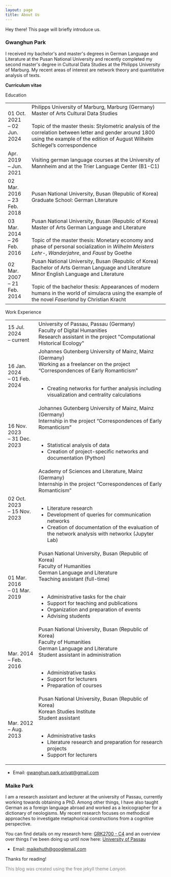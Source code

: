 ```yaml
---
layout: page
title: About Us
---
```


<p class="message">
  Hey there! This page will briefly introduce us.
</p>

### Gwanghun Park

I received my bachelor's and master's degrees in German Language and Literature at the Pusan ​​National University and recently completed my second master's degree in Cultural Data Studies at the Philipps University of Marburg. My recent areas of interest are network theory and quantitative analysis of texts.

**Curriculum vitae**

Education

<table>
  <tbody>
    <tr>
      <td>01 Oct. 2021 
      <br>– 02 Jun. 2024</td>
      <td>Philipps University of Marburg, Marburg (Germany)
      <br>Master of Arts Cultural Data Studies
      <br><br>Topic of the master thesis: Stylometric analysis of the correlation between letter and gender around 1800 using the example of the edition of August Wilhelm Schlegel’s correspondence</td>
    </tr>  
    <tr>
      <td>Apr. 2019 
      <br>– Jun. 2021</td>
      <td>Visiting german language courses at the University of Mannheim and at the Trier Language Center (B1-C1)</td>
    </tr>
    <tr>
      <td>02 Mar. 2016 
      <br>– 23 Feb. 2018</td>
      <td>Pusan National University, Busan (Republic of Korea)
      <br>Graduate School: German Literature</td>
    </tr>
    <tr>
      <td>03 Mar. 2014 
      <br>– 26 Feb. 2016</td>
      <td>Pusan National University, Busan (Republic of Korea)
      <br>Master of Arts German Language and Literature
      <br><br>Topic of the master thesis: Monetary economy and phase of personal socialization in <em>Wilhelm Meisters Lehr-</em>, <em>Wanderjahre</em>, and <em>Faust</em> by Goethe</td>
    </tr>
    <tr>
      <td>02 Mar. 2007 
      <br>– 21 Feb. 2014</td>
      <td>Pusan National University, Busan (Republic of Korea)
      <br>Bachelor of Arts German Language and Literature
      <br>Minor English Language and Literature
      <br><br>Topic of the bachelor thesis: Appearances of modern humans in the world of simulacra using the example of the novel <em>Faserland</em> by Christian Kracht</td>
    </tr>
  </tbody>
</table>

Work Experience

<table>
  <tbody>
    <tr>
      <td>15 Jul. 2024 
      <br>– current</td>
      <td>University of Passau, Passau (Germany)
      <br>Faculty of Digital Humanities
      <br>Research assistant in the project "Computational Historical Ecology"</td>
    </tr>
    <tr>
      <td>16 Jan. 2024 
      <br>– 01 Feb. 2024</td>
      <td>Johannes Gutenberg University of Mainz, Mainz (Germany)
      <br>Working as a freelancer on the project “Correspondences of Early Romanticism”<br><br>
      <ul>
        <li>Creating networks for further analysis including visualization and centrality calculations</li>
      </ul>
      </td>
    </tr>
    <tr>
      <td>16 Nov. 2023 
      <br>– 31 Dec. 2023</td>
      <td>Johannes Gutenberg University of Mainz, Mainz (Germany)
      <br>Internship in the project “Correspondences of Early Romanticism”<br><br>
      <ul>
        <li>Statistical analysis of data</li>
        <li>Creation of project-specific networks and documentation (Python)</li>
      </ul>
      </td>
    </tr>
    <tr>
      <td>02 Oct. 2023 
      <br>– 15 Nov. 2023</td>
      <td>Academy of Sciences and Literature, Mainz (Germany)
      <br>Internship in the project “Correspondences of Early Romanticism”<br><br>
      <ul>
        <li>Literature research</li>
        <li>Development of queries for communication networks</li>
        <li>Creation of documentation of the evaluation of the network analysis with networkx (Jupyter Lab)</li>
      </ul>
      </td>
    </tr>
    <tr>
      <td>01 Mar. 2016 
      <br>– 01 Mar. 2019</td>
      <td>Pusan National University, Busan (Republic of Korea)
      <br>Faculty of Humanities
      <br>German Language and Literature
      <br>Teaching assistant (full-time)<br><br>
      <ul>
        <li>Administrative tasks for the chair</li>
        <li>Support for teaching and publications</li>
        <li>Organization and preparation of events</li>
        <li>Advising students</li>
      </ul>
      </td>
    </tr>
    <tr>
      <td>Mar. 2014 
      <br>– Feb. 2016</td>
      <td>Pusan National University, Busan (Republic of Korea)
      <br>Faculty of Humanities
      <br>German Language and Literature
      <br>Student assistant in administration<br><br>
      <ul>
        <li>Administrative tasks</li>
        <li>Support for lecturers</li>
        <li>Preparation of courses</li>
      </ul>
      </td>
    </tr>
    <tr>
      <td>Mar. 2012
      <br>– Aug. 2013</td>
      <td>Pusan National University, Busan (Republic of Korea)
      <br>Korean Studies Institute
      <br>Student assistant<br><br>
      <ul>
        <li>Administrative tasks</li>
        <li>Literature research and preparation for research projects</li>
        <li>Support for lecturers</li>
      </ul>
      </td>
    </tr>
  </tbody>
</table>

* Email: <a href="mailto:gwanghun.park.privat@gmail.com">gwanghun.park.privat@gmail.com</a>

### Maike Park

I am a research assistant and lecturer at the university of Passau, currently working towards obtaining a PhD. Among other things, I have also taught German as a foreign language abroad and worked as a lexicographer for a dictionary of neologisms. My recent research focuses on methodical approaches to investigate metaphorical constructions from a cognitive perspective.

You can find details on my research here: [GRK2700 - C4](https://www.uni-marburg.de/en/fb09/grk-2700/projects/c4-polysemy-and-metaphors-as-a-challenge-for-mental-representations) and an overview over things I've been doing up until now here: [University of Passau](https://www.geku.uni-passau.de/deutsche-sprachwissenschaft/lehrstuhlteam/maike-park)

* Email: <a href="mailto:maikehuth@googlemail.com">maikehuth@googlemail.com</a>

Thanks for reading!

<p style="color:gray; font-size:14px">This blog was created using the free jekyll theme <i>Lanyon</i>.</p>